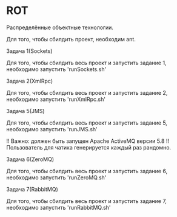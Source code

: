 ROT
===

Распределённые объектные технологии.

Для того, чтобы сбилдить проект, необходим ant.


Задача 1(Sockets)

Для того, чтобы сбилдить весь проект и запустить задание 1, необходимо запустить 'runSockets.sh'



Задача 2(XmlRpc)

Для того, чтобы сбилдить весь проект и запустить задание 2, необходимо запустить 'runXmlRpc.sh'



Задача 5(JMS)

Для того, чтобы сбилдить весь проект и запустить задание 5, необходимо запустить 'runJMS.sh'

!! Важно: должен быть запущен Apache ActiveMQ версии 5.8
!! Пользователь для чатика генерируется каждый раз рандомно.


Задача 6(ZeroMQ)

Для того, чтобы сбилдить весь проект и запустить задание 6, необходимо запустить 'runZeroMQ.sh'

Задача 7(RabbitMQ)

Для того, чтобы сбилдить весь проект и запустить задание 7, необходимо запустить 'runRabbitMQ.sh'
